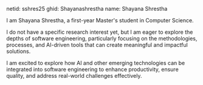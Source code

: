 netid: sshres25
ghid: Shayanashrestha
name: Shayana Shrestha

I am Shayana Shrestha, a first-year Master's student in Computer Science. 

I do not have a specific research interest yet, but I am eager to explore the depths of software engineering, particularly focusing on the methodologies, processes, and AI-driven tools that can create meaningful and impactful solutions.

I am excited to explore how AI and other emerging technologies can be integrated into software engineering to enhance productivity, ensure quality, and address real-world challenges effectively.
